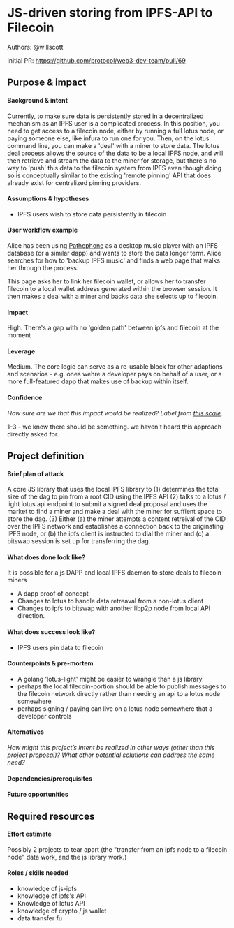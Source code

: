 # JS-driven storing from IPFS-API to Filecoin

Authors: @willscott

Initial PR: https://github.com/protocol/web3-dev-team/pull/69


## Purpose &amp; impact 
#### Background &amp; intent
<!--
Outline the status quo, including any relevant context on the problem you’re seeing that this project should solve. Wherever possible, include pains or problems that you’ve seen users experience to help motivate why solving this problem works towards top-line objectives. 
-->

Currently, to make sure data is persistently stored in a decentralized mechanism as an IPFS user is a complicated process.
In this position, you need to get access to a filecoin node, either by running a full lotus node, or paying someone else, like
infura to run one for you. Then, on the lotus command line, you can make a 'deal' with a miner to store data.
The lotus deal process allows the source of the data to be a local IPFS node, and will then retrieve and stream the data
to the miner for storage, but there's no way to 'push' this data to the filecoin system from IPFS even though doing
so is conceptually similar to the existing 'remote pinning' API that does already exist for centralized pinning providers.

#### Assumptions &amp; hypotheses

* IPFS users wish to store data persistently in filecoin

#### User workflow example

Alice has been using [Pathephone](https://pathephone.github.io/) as a desktop music player with an IPFS database (or a similar dapp) and
wants to store the data longer term. Alice searches for how to 'backup IPFS music' and finds a web page that walks her through the process.

This page asks her to link her filecoin wallet, or allows her to transfer filecoin to a local wallet address generated within the browser session.
It then makes a deal with a miner and backs data she selects up to filecoin.

#### Impact
High. There's a gap with no 'golden path' between ipfs and filecoin at the moment

<!--
Explain why you have chosen this rating
What awesome potential impact/outcomes/results will we see if we nail this project?
-->

#### Leverage
Medium. The core logic can serve as a re-usable block for other adaptions and scenarios - e.g. ones wehre a developer pays on behalf of a user, or a more full-featured dapp that makes use of backup within itself.

<!-- Explain the opportunity or leverage point for our subsequent velocity/impact (e.g. by speeding up development, enabling more contributors, etc)
-->

#### Confidence
_How sure are we that this impact would be realized? Label from [this scale](https://medium.com/@nimay/inside-product-introduction-to-feature-priority-using-ice-impact-confidence-ease-and-gist-5180434e5b15)_.

<!--Explain why this rating-->
1-3 - we know there should be something. we haven't heard this approach directly asked for.


## Project definition
#### Brief plan of attack

A core JS library that uses the local IPFS library to
(1) determines the total size of the dag to pin from a root CID using the IPFS API
(2) talks to a lotus / light lotus api endpoint to submit a signed deal proposal and uses the market to find a miner and make a deal with the miner for suffient space to store the dag.
(3) Either 
    (a) the miner attempts a content retreival of the CID over the IPFS network and establishes a connection back to the originating IPFS node, or
    (b) the ipfs client is instructed to dial the miner and
    (c) a bitswap session is set up for transferring the dag.



#### What does done look like?

It is possible for a js DAPP and local IPFS daemon to store deals to filecoin miners

* A dapp proof of concept
* Changes to lotus to handle data retreaval from a non-lotus client
* Changes to ipfs to bitswap with another libp2p node from local API direction.


####  What does success look like?

* IPFS users pin data to filecoin

#### Counterpoints &amp; pre-mortem
* A golang 'lotus-light' might be easier to wrangle than a js library
* perhaps the local filecoin-portion should be able to publish messages to the filecoin network directly rather than needing an api to a lotus node somewhere
* perhaps signing / paying can live on a lotus node somewhere that a developer controls


#### Alternatives
_How might this project’s intent be realized in other ways (other than this project proposal)? What other potential solutions can address the same need?_

#### Dependencies/prerequisites
<!--List any other projects that are dependencies/prerequisites for this project that is being pitched.-->

#### Future opportunities
<!--What future projects/opportunities could this project enable?-->

## Required resources

#### Effort estimate
Possibly 2 projects to tear apart
(the "transfer from an ipfs node to a filecoin node" data work, and the js library work.)

#### Roles / skills needed

* knowledge of js-ipfs
* knowledge of ipfs's API
* Knowledge of lotus API
* knowledge of crypto / js wallet
* data transfer fu
